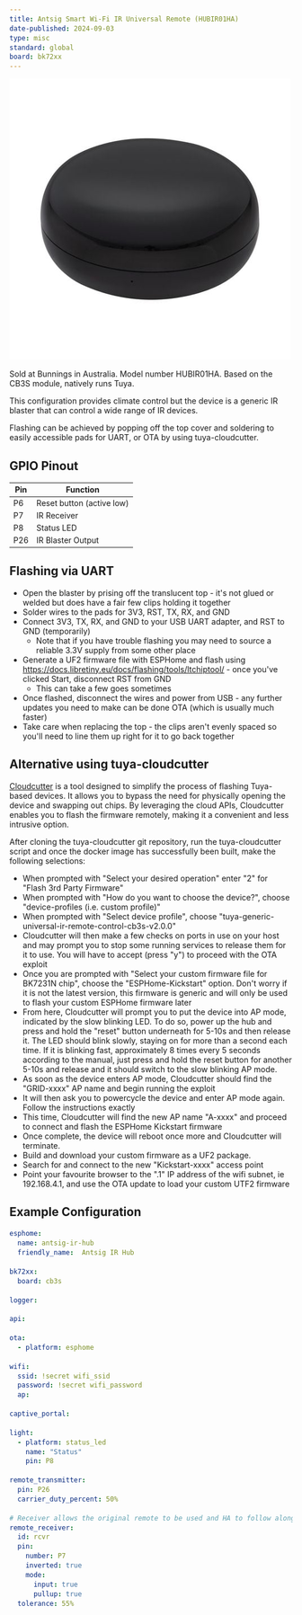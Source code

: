 ```yaml
---
title: Antsig Smart Wi-Fi IR Universal Remote (HUBIR01HA)
date-published: 2024-09-03
type: misc
standard: global
board: bk72xx
---
```


![Product Image](Antsig-Grid-Connect-Smart-IR-Universal-Remote.jpg "Product Image")

Sold at Bunnings in Australia. Model number HUBIR01HA. Based on the CB3S module, natively runs Tuya.

This configuration provides climate control but the device is a generic IR blaster that can control a wide range of IR devices.

Flashing can be achieved by popping off the top cover and soldering to easily accessible pads for UART, or OTA by using tuya-cloudcutter.

## GPIO Pinout

| Pin    | Function              |
| ------ | --------------------- |
| P6 | Reset button (active low) |
| P7 | IR Receiver |
| P8 | Status LED |
| P26 | IR Blaster Output |

## Flashing via UART

- Open the blaster by prising off the translucent top - it's not glued or welded but does have a fair few clips holding it together
- Solder wires to the pads for 3V3, RST, TX, RX, and GND
- Connect 3V3, TX, RX, and GND to your USB UART adapter, and RST to GND (temporarily)
  - Note that if you have trouble flashing you may need to source a reliable 3.3V supply from some other place
- Generate a UF2 firmware file with ESPHome and flash using https://docs.libretiny.eu/docs/flashing/tools/ltchiptool/ - once you've clicked Start, disconnect RST from GND
  - This can take a few goes sometimes
- Once flashed, disconnect the wires and power from USB - any further updates you need to make can be done OTA (which is usually much faster)
- Take care when replacing the top - the clips aren't evenly spaced so you'll need to line them up right for it to go back together

## Alternative using tuya-cloudcutter

[Cloudcutter](https://github.com/tuya-cloudcutter/tuya-cloudcutter) is a tool designed to simplify the process of flashing Tuya-based devices. It allows you to bypass the need for physically opening the device and swapping out chips. By leveraging the cloud APIs, Cloudcutter enables you to flash the firmware remotely, making it a convenient and less intrusive option.

After cloning the tuya-cloudcutter git repository, run the tuya-cloudcutter script and once the docker image has successfully been built, make the following selections:

- When prompted with "Select your desired operation" enter "2" for "Flash 3rd Party Firmware"
- When prompted with "How do you want to choose the device?", choose "device-profiles (i.e. custom profile)"
- When prompted with "Select device profile", choose "tuya-generic-universal-ir-remote-control-cb3s-v2.0.0"
- Cloudcutter will then make a few checks on ports in use on your host and may prompt you to stop some running services to release them for it to use. You will have to accept (press "y") to proceed with the OTA exploit
- Once you are prompted with "Select your custom firmware file for BK7231N chip", choose the "ESPHome-Kickstart" option. Don't worry if it is not the latest version, this firmware is generic and will only be used to flash your custom ESPHome firmware later
- From here, Cloudcutter will prompt you to put the device into AP mode, indicated by the slow blinking LED. To do so, power up the hub and press and hold the "reset" button underneath for 5-10s and then release it. The LED should blink slowly, staying on for more than a second each time. If it is blinking fast, approximately 8 times every 5 seconds according to the manual, just press and hold the reset button for another 5-10s and release and it should switch to the slow blinking AP mode.
- As soon as the device enters AP mode, Cloudcutter should find the "GRID-xxxx" AP name and begin running the exploit
- It will then ask you to powercycle the device and enter AP mode again. Follow the instructions exactly
- This time, Cloudcutter will find the new AP name "A-xxxx" and proceed to connect and flash the ESPHome Kickstart firmware
- Once complete, the device will reboot once more and Cloudcutter will terminate.
- Build and download your custom firmware as a UF2 package.
- Search for and connect to the new "Kickstart-xxxx" access point
- Point your favourite browser to the ".1" IP address of the wifi subnet, ie 192.168.4.1, and use the OTA update to load your custom UTF2 firmware

## Example Configuration

```yaml
esphome:
  name: antsig-ir-hub
  friendly_name:  Antsig IR Hub
  
bk72xx:
  board: cb3s

logger:

api:

ota:
  - platform: esphome

wifi:
  ssid: !secret wifi_ssid
  password: !secret wifi_password
  ap:

captive_portal:

light:
  - platform: status_led
    name: "Status"
    pin: P8

remote_transmitter:
  pin: P26
  carrier_duty_percent: 50%

# Receiver allows the original remote to be used and HA to follow along
remote_receiver:
  id: rcvr
  pin:
    number: P7
    inverted: true
    mode:
      input: true
      pullup: true
  tolerance: 55%

```
